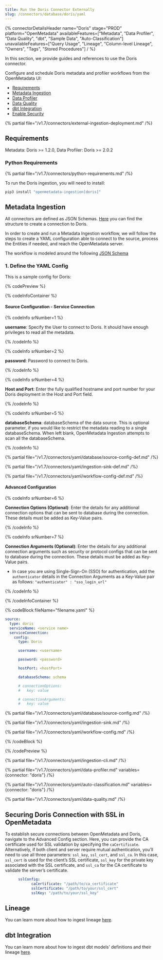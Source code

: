 ```yaml
---
title: Run the Doris Connector Externally
slug: /connectors/database/doris/yaml
---
```


{% connectorDetailsHeader
name="Doris"
stage="PROD"
platform="OpenMetadata"
availableFeatures=["Metadata", "Data Profiler", "Data Quality", "dbt", "Sample Data", "Auto-Classification"]
unavailableFeatures=["Query Usage", "Lineage", "Column-level Lineage", "Owners", "Tags", "Stored Procedures"]
/ %}

In this section, we provide guides and references to use the Doris connector.

Configure and schedule Doris metadata and profiler workflows from the OpenMetadata UI:

- [Requirements](#requirements)
- [Metadata Ingestion](#metadata-ingestion)
- [Data Profiler](#data-profiler)
- [Data Quality](#data-quality)
- [dbt Integration](#dbt-integration)
- [Enable Security](#securing-doris-connection-with-ssl-in-openmetadata)

{% partial file="/v1.7/connectors/external-ingestion-deployment.md" /%}

## Requirements

Metadata: Doris >= 1.2.0, Data Profiler: Doris >= 2.0.2

### Python Requirements

{% partial file="/v1.7/connectors/python-requirements.md" /%}

To run the Doris ingestion, you will need to install:

```bash
pip3 install "openmetadata-ingestion[doris]"
```

## Metadata Ingestion

All connectors are defined as JSON Schemas.
[Here](https://github.com/open-metadata/OpenMetadata/blob/main/openmetadata-spec/src/main/resources/json/schema/entity/services/connections/database/dorisConnection.json)
you can find the structure to create a connection to Doris.

In order to create and run a Metadata Ingestion workflow, we will follow
the steps to create a YAML configuration able to connect to the source,
process the Entities if needed, and reach the OpenMetadata server.

The workflow is modeled around the following
[JSON Schema](https://github.com/open-metadata/OpenMetadata/blob/main/openmetadata-spec/src/main/resources/json/schema/metadataIngestion/workflow.json)

### 1. Define the YAML Config

This is a sample config for Doris:

{% codePreview %}

{% codeInfoContainer %}

#### Source Configuration - Service Connection

{% codeInfo srNumber=1 %}

**username**: Specify the User to connect to Doris. It should have enough privileges to read all the metadata.

{% /codeInfo %}

{% codeInfo srNumber=2 %}

**password**: Password to connect to Doris.

{% /codeInfo %}

{% codeInfo srNumber=4 %}

**Host and Port**: Enter the fully qualified hostname and port number for your Doris deployment in the Host and Port field.

{% /codeInfo %}

{% codeInfo srNumber=5 %}

**databaseSchema**: databaseSchema of the data source. This is optional parameter, if you would like to restrict the metadata reading to a single databaseSchema. When left blank, OpenMetadata Ingestion attempts to scan all the databaseSchema.

{% /codeInfo %}

{% partial file="/v1.7/connectors/yaml/database/source-config-def.md" /%}

{% partial file="/v1.7/connectors/yaml/ingestion-sink-def.md" /%}

{% partial file="/v1.7/connectors/yaml/workflow-config-def.md" /%}

#### Advanced Configuration

{% codeInfo srNumber=6 %}

**Connection Options (Optional)**: Enter the details for any additional connection options that can be sent to database during the connection. These details must be added as Key-Value pairs.

{% /codeInfo %}

{% codeInfo srNumber=7 %}

**Connection Arguments (Optional)**: Enter the details for any additional connection arguments such as security or protocol configs that can be sent to database during the connection. These details must be added as Key-Value pairs.

- In case you are using Single-Sign-On (SSO) for authentication, add the `authenticator` details in the Connection Arguments as a Key-Value pair as follows: `"authenticator" : "sso_login_url"`

{% /codeInfo %}

{% /codeInfoContainer %}

{% codeBlock fileName="filename.yaml" %}

```yaml {% isCodeBlock=true %}
source:
  type: doris
  serviceName: <service name>
  serviceConnection:
    config:
      type: Doris
```
```yaml {% srNumber=1 %}
      username: <username>
```
```yaml {% srNumber=2 %}
      password: <password>
```
```yaml {% srNumber=4 %}
      hostPort: <hostPort>
```
```yaml {% srNumber=5 %}
      databaseSchema: schema
```

```yaml {% srNumber=6 %}
      # connectionOptions:
      #   key: value
```
```yaml {% srNumber=7 %}
      # connectionArguments:
      #   key: value
```

{% partial file="/v1.7/connectors/yaml/database/source-config.md" /%}

{% partial file="/v1.7/connectors/yaml/ingestion-sink.md" /%}

{% partial file="/v1.7/connectors/yaml/workflow-config.md" /%}

{% /codeBlock %}

{% /codePreview %}

{% partial file="/v1.7/connectors/yaml/ingestion-cli.md" /%}

{% partial file="/v1.7/connectors/yaml/data-profiler.md" variables={connector: "doris"} /%}

{% partial file="/v1.7/connectors/yaml/auto-classification.md" variables={connector: "doris"} /%}

{% partial file="/v1.7/connectors/yaml/data-quality.md" /%}

## Securing Doris Connection with SSL in OpenMetadata

To establish secure connections between OpenMetadata and Doris, navigate to the Advanced Config section. Here, you can provide the CA certificate used for SSL validation by specifying the `caCertificate`. Alternatively, if both client and server require mutual authentication, you'll need to use all three parameters: `ssl_key`, `ssl_cert`, and `ssl_ca`. In this case, `ssl_cert` is used for the client’s SSL certificate, `ssl_key` for the private key associated with the SSL certificate, and `ssl_ca` for the CA certificate to validate the server’s certificate.

```yaml
      sslConfig:
            caCertificate: "/path/to/ca_certificate"
            sslCertificate: "/path/to/your/ssl_cert"
            sslKey: "/path/to/your/ssl_key"
```

## Lineage

You can learn more about how to ingest lineage [here](/connectors/ingestion/workflows/lineage).

## dbt Integration

You can learn more about how to ingest dbt models' definitions and their lineage [here](/connectors/ingestion/workflows/dbt).

